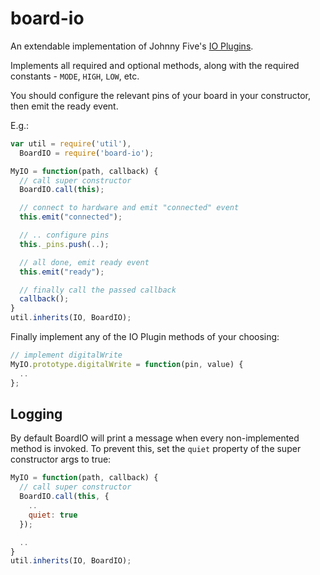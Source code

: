 
# board-io

An extendable implementation of Johnny Five's [IO Plugins](https://github.com/rwaldron/johnny-five/wiki/IO-Plugins).

Implements all required and optional methods, along with the required constants - `MODE`, `HIGH`, `LOW`, etc.

You should configure the relevant pins of your board in your constructor, then emit the ready event.

E.g.:

```javascript
var util = require('util'),
  BoardIO = require('board-io');

MyIO = function(path, callback) {
  // call super constructor
  BoardIO.call(this);

  // connect to hardware and emit "connected" event
  this.emit("connected");

  // .. configure pins
  this._pins.push(..);

  // all done, emit ready event
  this.emit("ready");

  // finally call the passed callback
  callback();
}
util.inherits(IO, BoardIO);
```

Finally implement any of the IO Plugin methods of your choosing:

```javascript
// implement digitalWrite
MyIO.prototype.digitalWrite = function(pin, value) {
  ..
};
```

## Logging

By default BoardIO will print a message when every non-implemented method is invoked.  To prevent this, set the `quiet` property of the super constructor args to true:

```javascript
MyIO = function(path, callback) {
  // call super constructor
  BoardIO.call(this, {
    ..
    quiet: true
  });

  ..
}
util.inherits(IO, BoardIO);
```
